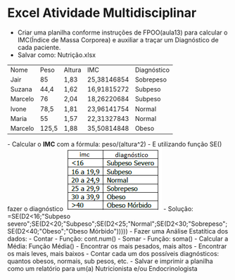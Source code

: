 # Excel Atividade Multidisciplinar
- Criar uma planilha conforme instruções de FPOO(aula13) para calcular o IMC(Índice de Massa Corporea) e auxiliar a traçar um Diagnóstico de cada paciente.
- Salvar como: Nutrição.xlsx
<table>
<tr><td>Nome</td><td>Peso</td><td>Altura</td><td>IMC</td><td>Diagnóstico</td></tr>
<tr><td>Jair</td><td>85</td><td>1,83</td><td>25,38146854</td><td>Sobrepeso</td></tr>
<tr><td>Suzana</td><td>44,4</td><td>1,62</td><td>16,91815272</td><td>Subpeso</td></tr>
<tr><td>Marcelo</td><td>76</td><td>2,04</td><td>18,26220684</td><td>Subpeso</td></tr>
<tr><td>Ivone</td><td>78,5</td><td>1,81</td><td>23,96141754</td><td>Normal</td></tr>
<tr><td>Maria</td><td>55</td><td>1,57</td><td>22,31327843</td><td>Normal</td></tr>
<tr><td>Marcelo</td><td>125,5</td><td>1,88</td><td>35,50814848</td><td>Obeso</td></tr>
</table>
- Calcular o <b>IMC</b> com a fórmula: peso/(altura^2)
- E utilizando função SE() fazer o diagnóstico 
<img src="imc.png">
- Solução: =SE(D2<16;"Subpeso severo";SE(D2<20;"Subpeso";SE(D2<25;"Normal";SE(D2<30;"Sobrepeso";SE(D2<40;"Obeso";"Obeso Mórbido")))))
- Fazer uma Análise Estatítica dos dados:
	- Contar - Função: cont.num()
	- Somar - Função: soma()
	- Calcular a Média: Função Média()
	- Encontrar os mais pesados, mais altos
	- Encontrar os mais leves, mais baixos
	- Contar cada um dos possíveis diagnósticos: quantos obesos, normais, sub pesos, etc.
- Salvar e imprimir a planilha como um relatório para um(a) Nutricionista e/ou Endocrinologista
	
